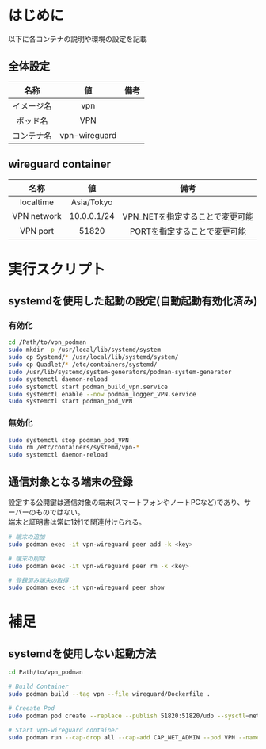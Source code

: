# はじめに
以下に各コンテナの説明や環境の設定を記載

## 全体設定
|名称|値|備考|
|:-:|:-:|:-:|
|イメージ名|vpn||
|ポッド名|VPN||
|コンテナ名|vpn-wireguard|

## wireguard container
|名称|値|備考|
|:-:|:-:|:-:|
|localtime|Asia/Tokyo||
|VPN network|10.0.0.1/24|VPN_NETを指定することで変更可能|
|VPN port|51820|PORTを指定することで変更可能|

# 実行スクリプト

## systemdを使用した起動の設定(自動起動有効化済み)
### 有効化
```sh
cd /Path/to/vpn_podman
sudo mkdir -p /usr/local/lib/systemd/system
sudo cp Systemd/* /usr/local/lib/systemd/system/
sudo cp Quadlet/* /etc/containers/systemd/
sudo /usr/lib/systemd/system-generators/podman-system-generator
sudo systemctl daemon-reload
sudo systemctl start podman_build_vpn.service
sudo systemctl enable --now podman_logger_VPN.service
sudo systemctl start podman_pod_VPN
```

### 無効化
```sh
sudo systemctl stop podman_pod_VPN
sudo rm /etc/containers/systemd/vpn-*
sudo systemctl daemon-reload
```

## 通信対象となる端末の登録
設定する公開鍵は通信対象の端末(スマートフォンやノートPCなど)であり、サーバーのものではない。  
端末と証明書は常に1対1で関連付けられる。
```bash
# 端末の追加
sudo podman exec -it vpn-wireguard peer add -k <key>

# 端末の削除
sudo podman exec -it vpn-wireguard peer rm -k <key>

# 登録済み端末の取得
sudo podman exec -it vpn-wireguard peer show
```

# 補足
## systemdを使用しない起動方法
```bash
cd Path/to/vpn_podman

# Build Container
sudo podman build --tag vpn --file wireguard/Dockerfile .

# Creeate Pod
sudo podman pod create --replace --publish 51820:51820/udp --sysctl=net.ipv4.ip_forward=1 --volume VPN_:/usr/VPN --name VPN

# Start vpn-wireguard container
sudo podman run --cap-drop all --cap-add CAP_NET_ADMIN --pod VPN --name vpn-wireguard --detach --replace vpn
```
